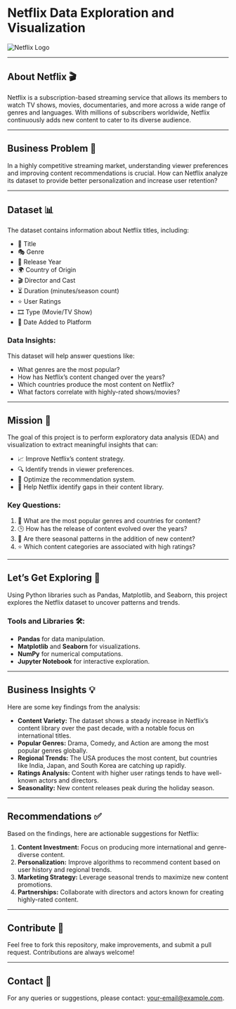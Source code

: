 # Netflix Data Exploration and Visualization

![Netflix Logo](https://upload.wikimedia.org/wikipedia/commons/0/08/Netflix_2015_logo.svg)

---

## About Netflix 🎬
Netflix is a subscription-based streaming service that allows its members to watch TV shows, movies, documentaries, and more across a wide range of genres and languages. With millions of subscribers worldwide, Netflix continuously adds new content to cater to its diverse audience.

---

## Business Problem 🤔
In a highly competitive streaming market, understanding viewer preferences and improving content recommendations is crucial. How can Netflix analyze its dataset to provide better personalization and increase user retention?

---

## Dataset 📊
The dataset contains information about Netflix titles, including:

- 🎥 Title
- 🎭 Genre
- 📅 Release Year
- 🌍 Country of Origin
- 🎬 Director and Cast
- ⏳ Duration (minutes/season count)
- ⭐ User Ratings
- 🎞️ Type (Movie/TV Show)
- 📆 Date Added to Platform

### Data Insights:
This dataset will help answer questions like:
- What genres are the most popular?
- How has Netflix’s content changed over the years?
- Which countries produce the most content on Netflix?
- What factors correlate with highly-rated shows/movies?

---

## Mission 🎯
The goal of this project is to perform exploratory data analysis (EDA) and visualization to extract meaningful insights that can:

- 📈 Improve Netflix’s content strategy.
- 🔍 Identify trends in viewer preferences.
- 🧠 Optimize the recommendation system.
- 🚀 Help Netflix identify gaps in their content library.

### Key Questions:
1. 📌 What are the most popular genres and countries for content?
2. 🕒 How has the release of content evolved over the years?
3. 🎉 Are there seasonal patterns in the addition of new content?
4. ⭐ Which content categories are associated with high ratings?

---

## Let’s Get Exploring 🔎
Using Python libraries such as Pandas, Matplotlib, and Seaborn, this project explores the Netflix dataset to uncover patterns and trends.

### Tools and Libraries 🛠️:
- **Pandas** for data manipulation.
- **Matplotlib** and **Seaborn** for visualizations.
- **NumPy** for numerical computations.
- **Jupyter Notebook** for interactive exploration.

---

## Business Insights 💡

Here are some key findings from the analysis:

- **Content Variety:** The dataset shows a steady increase in Netflix’s content library over the past decade, with a notable focus on international titles.
- **Popular Genres:** Drama, Comedy, and Action are among the most popular genres globally.
- **Regional Trends:** The USA produces the most content, but countries like India, Japan, and South Korea are catching up rapidly.
- **Ratings Analysis:** Content with higher user ratings tends to have well-known actors and directors.
- **Seasonality:** New content releases peak during the holiday season.

---

## Recommendations ✅

Based on the findings, here are actionable suggestions for Netflix:

1. **Content Investment:** Focus on producing more international and genre-diverse content.
2. **Personalization:** Improve algorithms to recommend content based on user history and regional trends.
3. **Marketing Strategy:** Leverage seasonal trends to maximize new content promotions.
4. **Partnerships:** Collaborate with directors and actors known for creating highly-rated content.

---

## Contribute 🤝
Feel free to fork this repository, make improvements, and submit a pull request. Contributions are always welcome!

---

## Contact 📩
For any queries or suggestions, please contact: [your-email@example.com](mailto:monishtejavath@gmail.com.com).


